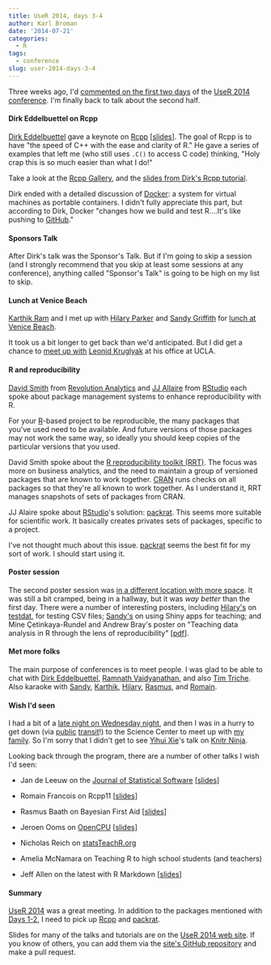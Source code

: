 ```yaml
---
title: UseR 2014, days 3-4
author: Karl Broman
date: '2014-07-21'
categories:
  - R
tags:
  - conference
slug: user-2014-days-3-4
---
```


Three weeks ago, I'd [commented on the first two days](http://kbroman.org/blog/2014/07/02/2014-user-conference-days-1-2/) of the [UseR 2014 conference](http://user2014.stat.ucla.edu/). I'm finally back to talk about the second half.

#### Dirk Eddelbuettel on Rcpp

[Dirk Eddelbuettel](http://dirk.eddelbuettel.com/) gave a keynote on [Rcpp](http://rcpp.org) [[slides](http://dirk.eddelbuettel.com/papers/useR2014_keynote.pdf)]. The goal of Rcpp is to have "the speed of C++ with the ease and clarity of R." He gave a series of examples that left me (who still uses `.C()` to access C code) thinking, "Holy crap this is so much easier than what I do!"

Take a look at the [Rcpp Gallery](http://gallery.rcpp.org), and the [slides from Dirk's Rcpp tutorial](http://dirk.eddelbuettel.com/papers/useR2014_tutorial.pdf).

Dirk ended with a detailed discussion of [Docker](https://www.docker.com/): a system for virtual machines as portable containers. I didn't fully appreciate this part, but according to Dirk, Docker "changes how we build and test R....It's like pushing to [GitHub](http://github.com)."

#### Sponsors Talk

After Dirk's talk was the Sponsor's Talk. But if I'm going to skip a session (and I strongly recommend that you skip at least some sessions at any conference), anything called "Sponsor's Talk" is going to be high on my list to skip.

#### Lunch at Venice Beach

[Karthik Ram](http://inundata.org/) and I met up with [Hilary Parker](http://hilaryparker.com/) and [Sandy Griffith](http://www.sandradgriffith.com/) for [lunch at Venice Beach](https://twitter.com/hspter/status/484441248229367808).

It took us a bit longer to get back than we'd anticipated. But I did get a chance to [meet up with](https://twitter.com/leonidkruglyak/status/484461511692152832) [Leonid Kruglyak](https://labs.genetics.ucla.edu/kruglyak/people) at his office at UCLA.

#### R and reproducibility

[David Smith](https://twitter.com/revodavid) from [Revolution Analytics](http://www.revolutionanalytics.com/) and [JJ Allaire](http://en.wikipedia.org/wiki/Joseph_J._Allaire) from [RStudio](http://rstudio.com) each spoke about package management systems to enhance reproducibility with R.

For your [R](http://www.r-project.org)-based project to be reproducible, the many packages that you've used need to be available. And future versions of those packages may not work the same way, so ideally you should keep copies of the particular versions that you used.

David Smith spoke about the [R reproducibility toolkit (RRT)](https://github.com/RevolutionAnalytics/RRT). The focus was more on business analytics, and the need to maintain a group of versioned packages that are known to work together. [CRAN](http://cran.r-project.org) runs checks on all packages so that they're all known to work together. As I understand it, RRT manages snapshots of sets of packages from CRAN.

JJ Alaire spoke about [RStudio](http://www.rstudio.org)'s solution: [packrat](http://rstudio.github.io/packrat/). This seems more suitable for scientific work. It basically creates privates sets of packages, specific to a project.

I've not thought much about this issue. [packrat](http://rstudio.github.io/packrat/) seems the best fit for my sort of work. I should start using it.

#### Poster session

The second poster session was [in a different location with more space](https://twitter.com/kwbroman/status/484471383166967809). It was still a bit cramped, being in a hallway, but it was _way better_ than the first day. There were a number of interesting posters, including [Hilary's](http://hilaryparker.com/) on [testdat](https://github.com/ropensci/testdat), for testing CSV files; [Sandy's](http://www.sandradgriffith.com/) on using Shiny apps for teaching; and Mine Çetinkaya-Rundel and Andrew Bray's poster on "Teaching data analysis in R through the lens of reproducibility" [[pdf](https://www.dropbox.com/s/te7o3h6ypi3ejhu/user2014_reproduce_poster.pdf)].

#### Met more folks

The main purpose of conferences is to meet people. I was glad to be able to chat with [Dirk Eddelbuettel](http://dirk.eddelbuettel.com/), [Ramnath Vaidyanathan](http://ramnathv.github.io/), and also [Tim Triche](https://twitter.com/timtriche). Also karaoke with [Sandy](http://www.sandradgriffith.com/), [Karthik](http://inundata.org/), [Hilary](http://hilaryparker.com), [Rasmus](http://www.fil.lu.se/en/department/staff/RasmusBaath/), and [Romain](http://blog.r-enthusiasts.com/).

#### Wish I'd seen

I had a bit of a [late night on Wednesday night](https://twitter.com/_inundata/status/484584850700005376), and then I was in a hurry to get down (via [public](https://twitter.com/kwbroman/status/484750328655400960) [transit](https://twitter.com/kwbroman/status/484759436964028416)!) to the Science Center to meet up with [my family](https://twitter.com/kwbroman/status/484780542169059328). So I'm sorry that I didn't get to see [Yihui Xie](http://yihui.name/)'s talk on [Knitr Ninja](https://github.com/yihui/knitr-talks/tree/master/useR2014).

Looking back through the program, there are a number of other talks I wish I'd seen:

  * Jan de Leeuw on the [Journal of Statistical Software](http://www.jstatsoft.org/) [[slides](http://gifi.stat.ucla.edu/janspubs/2014/notes/deleeuw_mullen_U_14.pdf)]

  * Romain Francois on Rcpp11 [[slides](http://fr.slideshare.net/romainfrancois/rcpp11-use-r)]

  * Rasmus Baath on Bayesian First Aid [[slides](http://www.sumsar.net/files/academia/UseR2014_Bayesian_First_Aid.pdf)]

  * Jeroen Ooms on [OpenCPU](https://www.opencpu.org/) [[slides](http://jeroenooms.github.io/opencpu-slides/)]

  * Nicholas Reich on [statsTeachR.org](http://statsteachr.org/)

  * Amelia McNamara on Teaching R to high school students (and teachers)

  * Jeff Allen on the latest with R Markdown [[slides](http://rpubs.com/trestletech/usermd)]

#### Summary

[UseR 2014](http://user2014.stat.ucla.edu/) was a great meeting. In addition to the packages mentioned with [Days 1-2](http://kbroman.org/blog/2014/07/02/2014-user-conference-days-1-2/), I need to pick up [Rcpp](http://rcpp.org) and [packrat](http://rstudio.github.io/packrat/).

Slides for many of the talks and tutorials are on the [UseR 2014 web site](http://user2014.stat.ucla.edu/). If you know of others, you can add them via the [site's GitHub repository](https://github.com/user2014/user2014.github.io) and make a pull request.
